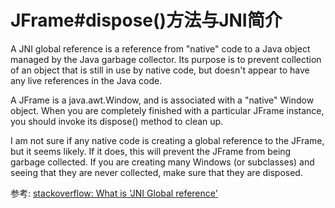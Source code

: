 # JFrame#dispose()方法与JNI简介


A JNI global reference is a reference from "native" code to a Java object managed by the Java garbage collector. Its purpose is to prevent collection of an object that is still in use by native code, but doesn't appear to have any live references in the Java code.

A JFrame is a java.awt.Window, and is associated with a "native" Window object. When you are completely finished with a particular JFrame instance, you should invoke its dispose() method to clean up.

I am not sure if any native code is creating a global reference to the JFrame, but it seems likely. If it does, this will prevent the JFrame from being garbage collected. If you are creating many Windows (or subclasses) and seeing that they are never collected, make sure that they are disposed.




参考:  [stackoverflow: What is 'JNI Global reference'](http://stackoverflow.com/questions/112603/what-is-jni-global-reference/112720#112720)


